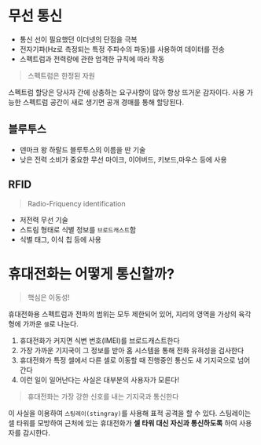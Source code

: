 # 무선 통신

- 통신 선이 필요했던 이더넷의 단점을 극복
- 전자기파(Hz로 측정되는 특정 주파수의 파동)를 사용하여 데이터를 전송
- 스펙트럼과 전력량에 관한 엄격한 규칙에 따라 작동

> 스펙트럼은 한정된 자원
> 

스펙트럼 할당은 당사자 간에 상충하는 요구사항이 많아 항상 뜨거운 감자이다. 사용 가능한 스펙트럼 공간이 새로 생기면 공개 경매를 통해 할당된다. 

## 블루투스

- 덴마크 왕 하랄드 블루투스의 이름을 딴 기술
- 낮은 전력 소비가 중요한 무선 마이크, 이어버드, 키보드,마우스 등에 사용

## RFID

> Radio-Friquency identification
> 
- 저전력 무선 기술
- 스트림 형태로 식별 정보를 `브로드캐스트`함
- 식별 태그, 이식 칩 등에 사용

# 휴대전화는 어떻게 통신할까?

> 핵심은 이동성!
> 

휴대전화용 스펙트럼과 전파의 범위는 모두 제한되어 있어, 지리의 영역을 가상의 육각형에 가까운 `셀`로 나눈다.

1. 휴대전화가 커지면 식변 번호(IMEI)를 브로드캐스트한다
2. 가장 가까운 기지국이 그 정보를 받아 홈 시스템을 통해 전화 유혀성을 검사한다
3. 휴대전화가 특정 셀에서 다른 셀로 이동할 때 진행중인 통신도 새 기지국으로 넘어간다
4. 이런 일이 일어난다는 사실은 대부분의 사용자가 모른다!

> 휴대전화는 가장 강한 신호를 내는 기지국과 통신한다
> 

이 사실을 이용하여 `스팅레이(stingray)`를 사용해 표적 공격을 할 수 있다. 스팅레이는 셀 타워를 모방하여 근처에 있는 휴대전화가 **셀 타워 대신 자신과 통신하도록** 하여 사용자를 감시한다.
